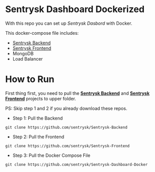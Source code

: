 # Sentrysk Dashboard Dockerized
With this repo you can set up *Sentrysk Dasbord* with Docker.

This docker-compose file includes:
- [Sentrysk Backend](https://github.com/sentrysk/Sentrysk-Backend)
- [Sentrysk Frontend](https://github.com/sentrysk/Sentrysk-Frontend)
- MongoDB
- Load Balancer

# How to Run
First thing first, you need to pull the **[Sentrysk Backend](https://github.com/sentrysk/Sentrysk-Backend)** and **[Sentrysk Frontend](https://github.com/sentrysk/Sentrysk-Frontend)** projects to upper folder.

PS: Skip step 1 and 2 if you already download these repos.

- Step 1: Pull the Backend
```
git clone https://github.com/sentrysk/Sentrysk-Backend
```

- Step 2: Pull the Frontend
```
git clone https://github.com/sentrysk/Sentrysk-Frontend
```

- Step 3: Pull the Docker Compose File
```
git clone https://github.com/sentrysk/Sentrysk-Dashboard-Docker
```
